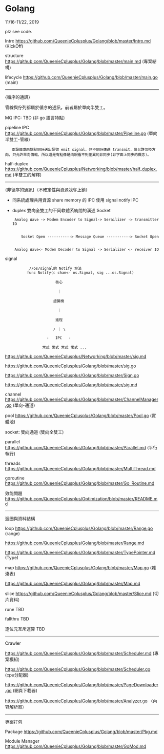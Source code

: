 # Golang
11/16-11/22, 2019

plz see code.

Intro https://github.com/QueenieCplusplus/Golang/blob/master/Intro.md (KickOff)

structure https://github.com/QueenieCplusplus/Golang/blob/master/main.md (專案結構)

lifecycle https://github.com/QueenieCplusplus/Golang/blob/master/main.go (main)

---------------------------------------------

{循序的通訊}

管線與佇列都屬於循序的通訊，前者屬於單向半雙工。

MQ IPC: TBD (非 go 語言特點)

pipeline IPC https://github.com/QueenieCplusplus/Golang/blob/master/Pipeline.go (單向半雙工-管線)

       兩設備或兩端點同時送出訊號 emit signal，但不同時傳送 transmit，僅允許切換方向，只允許單向傳輸，所以還是有點像是肉眼看不到差異的非同步(非字面上同步的概念)。

half-duplex https://github.com/QueenieCplusplus/Networking/blob/master/half_duplex.md (半雙工的解釋)

---------------------------------------------

{非循序的通訊}（不確定性與資源競奪上鎖）

* 同系統處理共用資源 share memory 的 IPC 使用 signal notify IPC
* duplex 雙向全雙工的不同軟體系統間的溝通 Socket

       Analog Wave -> Modem Encoder to Signal-> Serailizer -> transmitter IO
       
       
          Socket Open -----------> Message Queue -----------> Socket Open
          

       Analog Wave<- Modem Decoder to Signal -> Serializer <- receiver IO

signal 

               //os/signal的 Notify 方法
              func Notify(c chan<- os.Signal, sig ...os.Signal)
              
>>>

                           核心
                  
                            ｜

                          虛擬機
                  
                            ｜

                           進程                
                
                          / ｜ \
                          
                       -   IPC   -
 
                     常式 常式 常式 常式 ...
                   
>>>

   https://github.com/QueenieCplusplus/Networking/blob/master/sig.md

   https://github.com/QueenieCplusplus/Golang/blob/master/sig.go

   https://github.com/QueenieCplusplus/Golang/blob/master/Sign.go
   
   https://github.com/QueenieCplusplus/Golang/blob/master/sig.md

channel https://github.com/QueenieCplusplus/Golang/blob/master/ChannelManager.go (單向-通道)

pool https://github.com/QueenieCplusplus/Golang/blob/master/Pool.go (實體池)

socket: 雙向通道 (雙向全雙工)

parallel https://github.com/QueenieCplusplus/Golang/blob/master/Parallel.md (平行執行)

threads https://github.com/QueenieCplusplus/Golang/blob/master/MultiThread.md

goroutine https://github.com/QueenieCplusplus/Golang/blob/master/Go_Routine.md

效能問題 https://github.com/QueenieCplusplus/Optimization/blob/master/README.md

---------------------------------------------

迴圈與資料結構

loop https://github.com/QueenieCplusplus/Golang/blob/master/Range.go (range)

https://github.com/QueenieCplusplus/Golang/blob/master/Range.md

https://github.com/QueenieCplusplus/Golang/blob/master/TypePointer.md (Type)

map https://github.com/QueenieCplusplus/Golang/blob/master/Map.go (雜湊表)

https://github.com/QueenieCplusplus/Golang/blob/master/Map.md

slice https://github.com/QueenieCplusplus/Golang/blob/master/Slice.md (切片資料)

rune TBD

fallthru TBD

逐位元互斥運算 TBD

---------------------------------------------

Crawler 

https://github.com/QueenieCplusplus/Golang/blob/master/Scheduler.md (專案模組)

https://github.com/QueenieCplusplus/Golang/blob/master/Scheduler.go (cpu分配器)

https://github.com/QueenieCplusplus/Golang/blob/master/PageDownloader.go (網頁下載器)

https://github.com/QueenieCplusplus/Golang/blob/master/Analyzer.go （內容解析器）

---------------------------------------------

專案打包

Package https://github.com/QueenieCplusplus/Golang/blob/master/Pkg.md

Module Manager https://github.com/QueenieCplusplus/Golang/blob/master/GoMod.md


